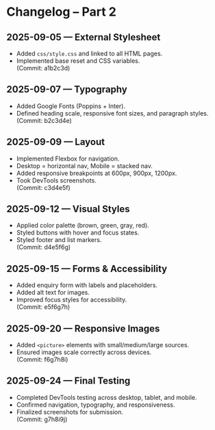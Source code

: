 # Changelog – Part 2

## 2025-09-05 — External Stylesheet
- Added `css/style.css` and linked to all HTML pages.  
- Implemented base reset and CSS variables.  
(Commit: a1b2c3d)

## 2025-09-07 — Typography
- Added Google Fonts (Poppins + Inter).  
- Defined heading scale, responsive font sizes, and paragraph styles.  
(Commit: b2c3d4e)

## 2025-09-09 — Layout
- Implemented Flexbox for navigation.  
- Desktop = horizontal nav, Mobile = stacked nav.  
- Added responsive breakpoints at 600px, 900px, 1200px.  
- Took DevTools screenshots.  
(Commit: c3d4e5f)

## 2025-09-12 — Visual Styles
- Applied color palette (brown, green, gray, red).  
- Styled buttons with hover and focus states.  
- Styled footer and list markers.  
(Commit: d4e5f6g)

## 2025-09-15 — Forms & Accessibility
- Added enquiry form with labels and placeholders.  
- Added alt text for images.  
- Improved focus styles for accessibility.  
(Commit: e5f6g7h)

## 2025-09-20 — Responsive Images
- Added `<picture>` elements with small/medium/large sources.  
- Ensured images scale correctly across devices.  
(Commit: f6g7h8i)

## 2025-09-24 — Final Testing
- Completed DevTools testing across desktop, tablet, and mobile.  
- Confirmed navigation, typography, and responsiveness.  
- Finalized screenshots for submission.  
(Commit: g7h8i9j)
